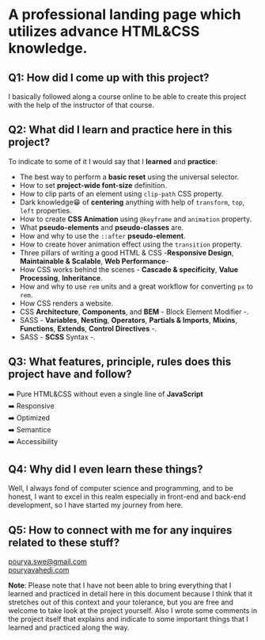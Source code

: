 # A professional landing page which utilizes advance HTML&CSS knowledge.

## Q1: How did I come up with this project?

I basically followed along a course online to be able to create this project with the help of the instructor of that course.

## Q2: What did I learn and practice here in this project?

To indicate to some of it I would say that I **learned** and **practice**:

- The best way to perform a **basic reset** using the universal selector.
- How to set **project-wide font-size** definition.
- How to clip parts of an element using `clip-path` CSS property.
- Dark knowledge😁 of **centering** anything with help of `transform`, `top`, `left` properties.
- How to create **CSS Animation** using `@keyframe` and `animation` property.
- What **pseudo-elements** and **pseudo-classes** are.
- How and why to use the `::after` **pseudo-element**.
- How to create hover animation effect using the `transition` property.
- Three pillars of writing a good HTML & CSS -**Responsive Design**, **Maintainable & Scalable**, **Web Performance**-
- How CSS works behind the scenes - **Cascade & specificity**, **Value Processing**, **Inheritance**.
- How and why to use `rem` units and a great workflow for converting `px` to `rem`.
- How CSS renders a website.
- CSS **Architecture**, **Components**, and **BEM** - Block Element Modifier -.
- SASS - **Variables**, **Nesting**, **Operators**, **Partials & Imports**, **Mixins**, **Functions**, **Extends**, **Control Directives** -.
- SASS - **SCSS** Syntax -.

## Q3: What **features**, **principle**, **rules** does this project have and follow?

➡️ Pure HTML&CSS without even a single line of **JavaScript**\
➡️ Responsive\
➡️ Optimized\
➡️ Semantice\
➡️ Accessibility

## Q4: Why did I even learn these things?

Well, I always fond of computer science and programming, and to be honest, I want to excel in this realm
especially in front-end and back-end development, so I have started my journey from here.

## Q5: How to connect with me for any inquires related to these stuff?

pourya.swe@gmail.com\
[pouryavahedi.com](https://pouryavahedi.com/)

**Note**: Please note that I have not been able to bring everything that I learned and practiced in detail here in this document because I think that it stretches out of this context and your tolerance, but you are free and welcome to take look at the project yourself. Also I wrote some comments in the project itself that explains and indicate to some important things that I learned and practiced along the way.
